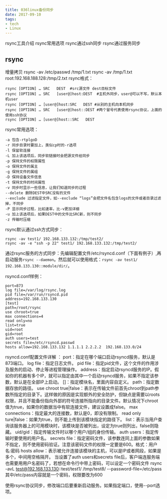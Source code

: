 ```yaml
---
title: 036linux备份同步
date: 2017-09-10
tags:
- tech
- Linux
---
```


rsync工具介绍
rsync常用选项
rsync通过ssh同步
rsync通过服务同步

<!--more-->

## rsync
增量拷贝
rsync -av /etc/passwd /tmp/1.txt
rsync -av /tmp/1.txt root:192.168.188.128:/tmp/2.txt
rsync格式：
```
rsync [OPTION] … SRC   DEST  #src源文件 dest目标文件
rsync [OPTION] … SRC   [user@]host:DEST  #主机外同步，user@可以不写，默认本机user
rsync [OPTION] … [user@]host:SRC   DEST #从别的主机向本机同步
rsync [OPTION] … SRC   [user@]host::DEST #两个冒号代表使用rsync协议，上面的使用ssh协议
rsync [OPTION] … [user@]host::SRC   DEST
```

rsync常用选项：
```
-a 包含-rtplgoD
-r 同步目录时要加上，类似cp时的-r选项
-l 保留软连接
-L 加上该选项后，同步软链接时会把源文件给同步
-p 保持文件的权限属性
-o 保持文件的属主
-g 保持文件的属组
-D 保持设备文件信息
-t 保持文件的时间属性
-v 同步时显示一些信息，让我们知道同步的过程
--delete 删除DEST中SRC没有的文件
--exclude 过滤指定文件，如--exclude “logs”会把文件名包含logs的文件或者目录过滤掉，不同步
-P 显示同步过程，比如速率，比-v更加详细
-u 加上该选项后，如果DEST中的文件比SRC新，则不同步
-z 传输时压缩
```

rsync默认通过ssh方式同步：
```
rsync -av test1/ 192.168.133.132:/tmp/test2/
rsync -av -e "ssh -p 22" test1/ 192.168.133.132:/tmp/test2/
```
通过rsync服务的方式同步：先编辑配置文件/etc/rsyncd.conf（下面有例子）,再启动服务`rsync --daemon`。然后就可以使用格式：`rsync -av test1/ 192.168.133.130::module/dir/`。

rsyncd.conf样例：
```
port=873
log file=/var/log/rsync.log
pid file=/var/run/rsyncd.pid
address=192.168.133.130
[test]
path=/root/rsync
use chroot=true
max connections=4
read only=no
list=true
uid=root
gid=root
auth users=test
secrets file=/etc/rsyncd.passwd
hosts allow=192.168.133.132 1.1.1.1 2.2.2.2  192.168.133.0/24
```
rsyncd.conf配置文件详解 ：
port：指定在哪个端口启动rsyncd服务，默认是873端口。
log file：指定日志文件。
pid file：指定pid文件，这个文件的作用涉及服务的启动、停止等进程管理操作。
address：指定启动rsyncd服务的IP。假如你的机器有多个IP，就可以指定由其中一个启动rsyncd服务，如果不指定该参数，默认是在全部IP上启动。
[]：指定模块名，里面内容自定义。
path：指定数据存放的路径。
use chroot true|false：表示在传输文件前首先chroot到path参数所指定的目录下。这样做的原因是实现额外的安全防护，但缺点是需要以roots权限，并且不能备份指向外部的符号连接所指向的目录文件。默认情况下chroot值为true，如果你的数据当中有软连接文件，建议设置成false。
max connections：指定最大的连接数，默认是0，即没有限制。
read only ture|false：如果为true，则不能上传到该模块指定的路径下。
list：表示当用户查询该服务器上的可用模块时，该模块是否被列出，设定为true则列出，false则隐藏。
uid/gid：指定传输文件时以哪个用户/组的身份传输。
auth users：指定传输时要使用的用户名。
secrets file：指定密码文件，该参数连同上面的参数如果不指定，则不使用密码验证。注意该密码文件的权限一定要是600。格式：用户名:密码
hosts allow：表示被允许连接该模块的主机，可以是IP或者网段，如果是多个，中间用空格隔开。
当设置了auth users和secrets file后，客户端连服务端也需要用用户名密码了，若想在命令行中带上密码，可以设定一个密码文件
rsync -avL test@192.168.133.130::test/test1/  /tmp/test8/ --password-file=/etc/pass
其中/etc/pass内容就是一个密码，权限要改为600

使用rsync协议同步，修改端口后要重新启动服务。如果指定端口，使用--port选项。

